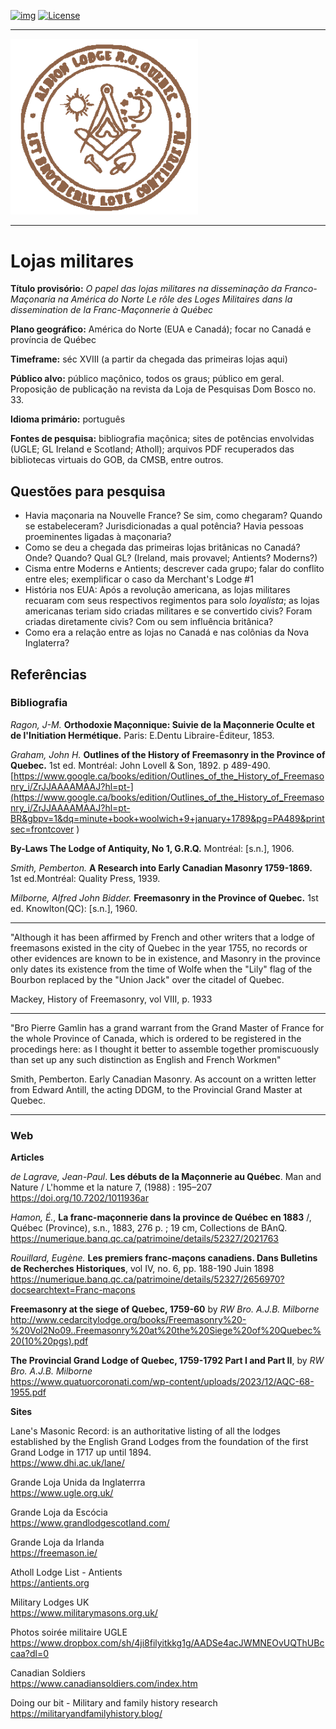 <!-- ENTETE -->
[![img](https://img.shields.io/badge/Cycle%20de%20Vie-Édition-339999)](https://franc-maconnerie.ca)
[![License](https://img.shields.io/badge/Licence-MIT-blue)](LICENSE)

---

<div>
    <a target="_blank" href="https://franc-maconnerie.ca">
      <img src="images/logo.png" alt="Julio Torres Freemasonry" width="300"/>
    </a>
</div>

--- 

<!-- FIN ENTETE -->

# Lojas militares 

**Título provisório:** *O papel das lojas militares na disseminação da Franco-Maçonaria na América do Norte* *Le rôle des Loges Militaires dans la dissemination de la Franc-Maçonnerie à Québec*

**Plano geográfico:** América do Norte (EUA e Canadá); focar no Canadá e província de Québec

**Timeframe:** séc XVIII (a partir da chegada das primeiras lojas aqui)

**Público alvo:** público maçônico, todos os graus; público em geral. Proposição de publicação na revista da Loja de Pesquisas Dom Bosco no. 33.

**Idioma primário:** português

**Fontes de pesquisa:** bibliografia maçônica; sites de potências envolvidas (UGLE; GL Ireland e Scotland; Atholl); arquivos PDF recuperados das bibliotecas virtuais do GOB, da CMSB, entre outros. 



## Questões para pesquisa

- Havia maçonaria na Nouvelle France? Se sim, como chegaram? Quando se estabeleceram? Jurisdicionadas a qual potência? Havia pessoas proeminentes ligadas à maçonaria?
- Como se deu a chegada das primeiras lojas britânicas no Canadá? Onde? Quando? Qual GL? (Ireland, mais provavel; Antients? Moderns?)
- Cisma entre Moderns e Antients; descrever cada grupo; falar do conflito entre eles; exemplificar o caso da Merchant's Lodge #1
- História nos EUA: Após a revolução americana, as lojas militares recuaram com seus respectivos regimentos para solo *loyalista*; as lojas americanas teriam sido criadas militares e se convertido civis? Foram criadas diretamente civis? Com ou sem influência britânica?
- Como era a relação entre as lojas no Canadá e nas colônias da Nova Inglaterra? 

## Referências

### Bibliografia 
*Ragon, J-M.* **Orthodoxie Maçonnique: Suivie de la Maçonnerie Oculte et de l'Initiation Hermétique.** Paris: E.Dentu Libraire-Éditeur, 1853. 

*Graham, John H.* **Outlines of the History of Freemasonry in the Province of Quebec.** 1st ed. Montréal: John Lovell & Son, 1892. p 489-490.   
[https://www.google.ca/books/edition/Outlines_of_the_History_of_Freemasonry_i/ZrJJAAAAMAAJ?hl=pt-](https://www.google.ca/books/edition/Outlines_of_the_History_of_Freemasonry_i/ZrJJAAAAMAAJ?hl=pt-BR&gbpv=1&dq=minute+book+woolwich+9+january+1789&pg=PA489&printsec=frontcover )

**By-Laws The Lodge of Antiquity, No 1, G.R.Q.** Montréal: [s.n.], 1906. 

*Smith, Pemberton.* **A Research into Early Canadian Masonry 1759-1869.** 1st ed.Montréal: Quality Press, 1939. 

*Milborne, Alfred John Bidder.* **Freemasonry in the Province of Quebec.** 1st ed. Knowlton(QC): [s.n.], 1960. 

-----

"Although it has been affirmed by French and other writers that a lodge of freemasons existed in the city of Quebec in the year 1755, no records or other evidences are known to be in existence, and Masonry in the province only dates its existence from the time of Wolfe when the "Lily" flag of the Bourbon replaced by the "Union Jack" over the citadel of Quebec. 

Mackey, History of Freemasonry, vol VIII, p. 1933

-----

"Bro Pierre Gamlin has a grand warrant from the Grand Master of France for the whole Province of Canada, which is ordered to be registered in the procedings here: as I thought it better to assemble together promiscuously than set up any such distinction as English and French Workmen"  

Smith, Pemberton. Early Canadian Masonry. As account on a written letter from Edward Antill, the acting DDGM, to the Provincial Grand Master at Quebec. 

-----

### Web 

**Articles**

*de Lagrave, Jean-Paul*. **Les débuts de la Maçonnerie au Québec**. Man and Nature / L'homme et la nature 7, (1988) : 195–207    
https://doi.org/10.7202/1011936ar

*Hamon, É.*, **La franc-maçonnerie dans la province de Québec en 1883** /, Québec (Province), s.n., 1883, 276 p. ; 19 cm, Collections de BAnQ.   
https://numerique.banq.qc.ca/patrimoine/details/52327/2021763

*Rouillard, Eugène.* **Les premiers franc-maçons canadiens. Dans Bulletins de Recherches Historiques**, vol IV, no. 6, pp. 188-190 Juin 1898   
https://numerique.banq.qc.ca/patrimoine/details/52327/2656970?docsearchtext=Franc-maçons

**Freemasonry at the siege of Quebec, 1759-60** by *RW Bro. A.J.B. Milborne*     
http://www.cedarcitylodge.org/books/Freemasonry%20-%20Vol2No09..Freemasonry%20at%20the%20Siege%20of%20Quebec%20(10%20pgs).pdf

**The Provincial Grand Lodge of Quebec, 1759-1792 Part I and Part II**, by *RW Bro. A.J.B. Milborne*     
https://www.quatuorcoronati.com/wp-content/uploads/2023/12/AQC-68-1955.pdf

**Sites**

Lane's Masonic Record: is an authoritative listing of all the lodges established by the English Grand Lodges from the foundation of the first Grand Lodge in 1717 up until 1894.    
https://www.dhi.ac.uk/lane/

Grande Loja Unida da Inglaterrra   
https://www.ugle.org.uk/

Grande Loja da Escócia   
https://www.grandlodgescotland.com/

Grande Loja da Irlanda   
https://freemason.ie/

Atholl Lodge List - Antients  
https://antients.org 

Military Lodges UK    
https://www.militarymasons.org.uk/

Photos soirée militaire UGLE   
https://www.dropbox.com/sh/4ji8filyitkkg1g/AADSe4acJWMNEOvUQThUBccaa?dl=0

Canadian Soldiers     
https://www.canadiansoldiers.com/index.htm

Doing our bit - Military and family history research    
https://militaryandfamilyhistory.blog/

